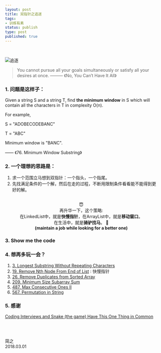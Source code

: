 ```yaml
--- 
layout: post
title: 双指针之追逐
tags:
- 训练有素
status: publish
type: post
published: true
---
```


<br>

![追逐](https://i.imgur.com/pWFuBCj.png)

> You cannot pursue all your goals simultaneously or satisfy all your desires at once. ——— 《No, You Can’t Have It All》 	
	
### 1. 问题是这样子：
	
Given a string S and a string T, find **the minimum window** in S which will contain all the characters in T in complexity O(n).
	
For example,
	
S = "ADOBECODEBANC"
	
T = "ABC"
	
Minimum window is "BANC".
	
—— 《76. Minimum Window Substring》
	
### 2. 一个理想的思路是：
	
1. 求一个范围立马想到双指针：一个指头，一个指尾。
2. 先找满足条件的一个解，然后在走的过程，不断用限制条件看看能不能得到更好的解。


<br>
<center>😇</center>
	
<center>再升华一下，这个策略: </center>
	
<center>在LinkedList中，就是<b>快慢指针</b>，在ArrayList中，就是<b>移动窗口</b>。</center>
	
<center>  在生活中，就是<b>骑驴找马</b>。 🦄  </center>
<center> <b> (maintain a job while looking for a better one)
  </b> </center>

		
	
### 3. Show me the code 
	
<script src="https://gist.github.com/WillWang-X/bdfa9f90967f956d4cbb7773110c1c5b.js"></script>
	
### 4. 想再多玩一会？
	
1. [3. Longest Substring Without Repeating Characters](https://leetcode.com/problems/longest-substring-without-repeating-characters/description/)	
1. [19. Remove Nth Node From End of List](https://leetcode.com/problems/remove-nth-node-from-end-of-list/description/) : 快慢指针
1. [26. Remove Duplicates from Sorted Array](https://leetcode.com/problems/remove-duplicates-from-sorted-array/description/)
1. [209. Minimum Size Subarray Sum](https://leetcode.com/problems/minimum-size-subarray-sum/description/)
1. [487. Max Consecutive Ones II](https://leetcode.com/problems/max-consecutive-ones-ii/description/)
1. [567. Permutation in String](https://leetcode.com/problems/permutation-in-string/description/)
	
### 5. 感谢
	
[Coding Interviews and Snake (the game) Have This One Thing in Common](https://blog.pramp.com/coding-interviews-and-the-snake-game-have-this-one-thing-in-common-e0189fba1c9c)
	

<br>
<br>

简之           
2018.03.01
